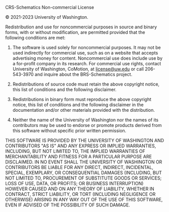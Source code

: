 CRS-Schematics Non-commercial License

© 2021-2023 University of Washington.

Redistribution and use for noncommercial purposes in source and binary forms, with or without modification, are permitted provided that the following conditions are met:

1. The software is used solely for noncommercial purposes. It may not be used indirectly for commercial use, such as on a website that accepts advertising money for content. Noncommercial use does include use by a for-profit company in its research. For commercial use rights, contact University of Washington, CoMotion, at license@uw.edu or call 206-543-3970 and inquire about the BRS-Schematics project.

2. Redistributions of source code must retain the above copyright notice, this list of conditions and the following disclaimer.

3. Redistributions in binary form must reproduce the above copyright notice, this list of conditions and the following disclaimer in the documentation and/or other materials provided with the distribution.

4. Neither the name of the University of Washington nor the names of its contributors may be used to endorse or promote products derived from this software without specific prior written permission.

THIS SOFTWARE IS PROVIDED BY THE UNIVERSITY OF WASHINGTON AND CONTRIBUTORS "AS IS" AND ANY EXPRESS OR IMPLIED WARRANTIES, INCLUDING, BUT NOT LIMITED TO, THE IMPLIED WARRANTIES OF MERCHANTABILITY AND FITNESS FOR A PARTICULAR PURPOSE ARE DISCLAIMED. IN NO EVENT SHALL THE UNIVERSITY OF WASHINGTON OR CONTRIBUTORS BE LIABLE FOR ANY DIRECT, INDIRECT, INCIDENTAL, SPECIAL, EXEMPLARY, OR CONSEQUENTIAL DAMAGES (INCLUDING, BUT NOT LIMITED TO, PROCUREMENT OF SUBSTITUTE GOODS OR SERVICES; LOSS OF USE, DATA, OR PROFITS; OR BUSINESS INTERRUPTION) HOWEVER CAUSED AND ON ANY THEORY OF LIABILITY, WHETHER IN CONTRACT, STRICT LIABILITY, OR TORT (INCLUDING NEGLIGENCE OR OTHERWISE) ARISING IN ANY WAY OUT OF THE USE OF THIS SOFTWARE, EVEN IF ADVISED OF THE POSSIBILITY OF SUCH DAMAGE.
